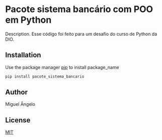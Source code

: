 # Pacote sistema bancário com POO em Python

Description. 
Esse código foi feito para um desafio do curso de Python da DIO.

## Installation

Use the package manager [pip](https://pip.pypa.io/en/stable/) to install package_name

```bash
pip install pacote_sistema_bancario
```

## Author
Miguel Ângelo

## License
[MIT](https://choosealicense.com/licenses/mit/)